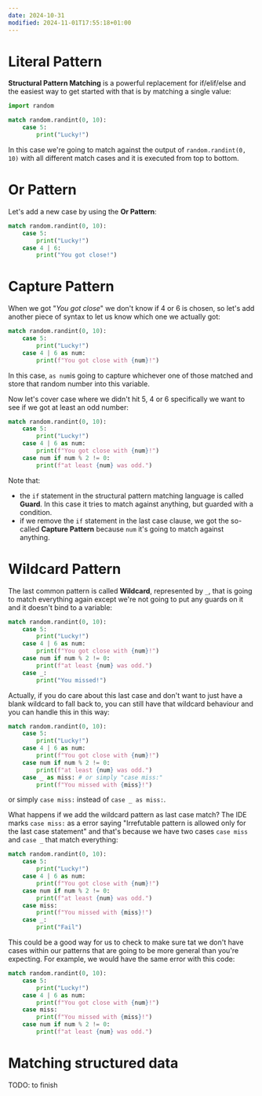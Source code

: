 ```yaml
---
date: 2024-10-31
modified: 2024-11-01T17:55:18+01:00
---
```


# Literal Pattern
**Structural Pattern Matching** is a powerful replacement for if/elif/else and the easiest way to get started with that is by matching a single value:
```python
import random

match random.randint(0, 10):
    case 5:
        print("Lucky!")
```

In this case we're going to match against the output of `random.randint(0, 10)` with all different match cases and it is executed from top to bottom.

# Or Pattern
Let's add a new case by using the **Or Pattern**:
```python
match random.randint(0, 10):
    case 5:
        print("Lucky!")
    case 4 | 6:
        print("You got close!")
```

# Capture Pattern
When we got "*You got close*" we don't know if 4 or 6 is chosen, so let's add another piece of syntax to let us know which one we actually got:
```python
match random.randint(0, 10):
    case 5:
        print("Lucky!")
    case 4 | 6 as num:
        print(f"You got close with {num}!")
```
In this case, `as num`is going to capture whichever one of those matched and store that random number into this variable.

Now let's cover case where we didn't hit 5, 4 or 6 specifically we want to see if we got at least an odd number:
```python
match random.randint(0, 10):
    case 5:
        print("Lucky!")
    case 4 | 6 as num:
        print(f"You got close with {num}!")
    case num if num % 2 != 0:
        print(f"at least {num} was odd.")
```

Note that:
+ the `if` statement in the structural pattern matching language is called **Guard**. In this case it tries to match against anything, but guarded with a condition.
+ if we remove the `if` statement in the last case clause, we got the so-called **Capture Pattern** because `num` it's going to match against anything.
# Wildcard Pattern
The last common pattern is called **Wildcard**, represented by `_`, that is going to match everything again except we're not going to put any guards on it and it doesn't bind to a variable:
```python
match random.randint(0, 10):
    case 5:
        print("Lucky!")
    case 4 | 6 as num:
        print(f"You got close with {num}!")
    case num if num % 2 != 0:
        print(f"at least {num} was odd.")
    case _:
        print("You missed!")
```

Actually, if you do care about this last case and don't want to just have a blank wildcard to fall back to, you can still have that wildcard behaviour and you can handle this in this way:
```python
match random.randint(0, 10):
    case 5:
        print("Lucky!")
    case 4 | 6 as num:
        print(f"You got close with {num}!")
    case num if num % 2 != 0:
        print(f"at least {num} was odd.")
    case _ as miss: # or simply "case miss:"
        print(f"You missed with {miss}!")
```
or simply `case miss:` instead of `case _ as miss:`.

What happens if we add the wildcard pattern as last case match? The IDE marks `case miss:` as a error saying "Irrefutable pattern is allowed only for the last case statement" and that's because we have two cases `case miss` and `case _` that match everything:
```python
match random.randint(0, 10):
    case 5:
        print("Lucky!")
    case 4 | 6 as num:
        print(f"You got close with {num}!")
    case num if num % 2 != 0:
        print(f"at least {num} was odd.")
    case miss:
        print(f"You missed with {miss}!")
    case _:
        print("Fail")
```

This could be a good way for us to check to make sure tat we don't have cases within our patterns that are going to be more general than you're expecting. For example, we would have the same error with this code:
```python
match random.randint(0, 10):
    case 5:
        print("Lucky!")
    case 4 | 6 as num:
        print(f"You got close with {num}!")
    case miss:
        print(f"You missed with {miss}!")
    case num if num % 2 != 0:
        print(f"at least {num} was odd.")
```
# Matching structured data
TODO: to finish